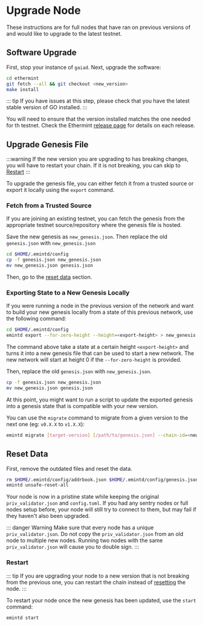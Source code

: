 <!--
order: 5
-->

# Upgrade Node

These instructions are for full nodes that have ran on previous versions of and would like to upgrade to the latest testnet.

## Software Upgrade

First, stop your instance of `gaiad`. Next, upgrade the software:

```bash
cd ethermint
git fetch --all && git checkout <new_version>
make install
```

::: tip
If you have issues at this step, please check that you have the latest stable version of GO installed.
:::

You will need to ensure that the version installed matches the one needed for th testnet. Check the Ethermint [release page](https://github.com/ChainSafe/ethermint/releases) for details on each release.

## Upgrade Genesis File

:::warning
If the new version you are upgrading to has breaking changes, you will have to restart your chain. If it is not breaking, you can skip to [Restart](#restart)
:::

To upgrade the genesis file, you can either fetch it from a trusted source or export it locally using the `export` command.

### Fetch from a Trusted Source

If you are joining an existing testnet, you can fetch the genesis from the appropriate testnet source/repository where the genesis file is hosted.

Save the new genesis as `new_genesis.json`. Then replace the old `genesis.json` with `new_genesis.json`

```bash
cd $HOME/.emintd/config
cp -f genesis.json new_genesis.json
mv new_genesis.json genesis.json
```

Then, go to the [reset data](#reset-data) section.

### Exporting State to a New Genesis Locally

If you were running a node in the previous version of the network and want to build your new genesis locally from a state of this previous network, use the following command:

```bash
cd $HOME/.emintd/config
emintd export --for-zero-height --height=<export-height> > new_genesis.json
```

The command above take a state at a certain height `<export-height>` and turns it into a new genesis file that can be used to start a new network. The new network will start at height 0 if the `--for-zero-height` is provided.

Then, replace the old `genesis.json` with `new_genesis.json`.

```bash
cp -f genesis.json new_genesis.json
mv new_genesis.json genesis.json
```

At this point, you might want to run a script to update the exported genesis into a genesis state that is compatible with your new version.

You can use the `migrate` command to migrate from a given version to the next one (eg: `v0.X.X` to `v1.X.X`):

```bash
emintd migrate [target-version] [/path/to/genesis.json] --chain-id=<new_chain_id> --genesis-time=<yyyy-mm-ddThh:mm:ssZ>
```

## Reset Data

First, remove the outdated files and reset the data.

```bash
rm $HOME/.emintd/config/addrbook.json $HOME/.emintd/config/genesis.json
emintd unsafe-reset-all
```

Your node is now in a pristine state while keeping the original `priv_validator.json` and `config.toml`. If you had any sentry nodes or full nodes setup before,
your node will still try to connect to them, but may fail if they haven't also
been upgraded.

::: danger Warning
Make sure that every node has a unique `priv_validator.json`. Do not copy the `priv_validator.json` from an old node to multiple new nodes. Running two nodes with the same `priv_validator.json` will cause you to double sign.
:::

### Restart

::: tip
If you are upgrading your node to a new version that is not breaking from the previous one, you can restart the chain instead of [resetting](#reset-data) the node.
:::

To restart your node once the new genesis has been updated, use the `start` command:

```bash
emintd start
```
